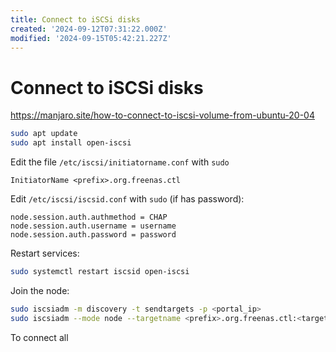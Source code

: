 ```yaml
---
title: Connect to iSCSi disks
created: '2024-09-12T07:31:22.000Z'
modified: '2024-09-15T05:42:21.227Z'
---
```


# Connect to iSCSi disks

https://manjaro.site/how-to-connect-to-iscsi-volume-from-ubuntu-20-04

```bash
sudo apt update
sudo apt install open-iscsi
```

Edit the file `/etc/iscsi/initiatorname.conf` with `sudo`

```
InitiatorName <prefix>.org.freenas.ctl
```

Edit `/etc/iscsi/iscsid.conf` with `sudo` (if has password):

```
node.session.auth.authmethod = CHAP
node.session.auth.username = username
node.session.auth.password = password
```

Restart services:

```bash
sudo systemctl restart iscsid open-iscsi
```

Join the node:

```bash
sudo iscsiadm -m discovery -t sendtargets -p <portal_ip>
sudo iscsiadm --mode node --targetname <prefix>.org.freenas.ctl:<target_name> --portal <portal_ip> --login
```

To connect all 
